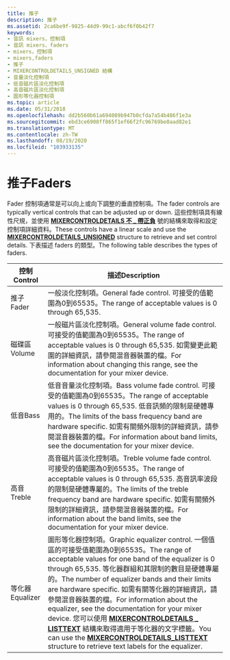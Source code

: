 ```yaml
---
title: 推子
description: 推子
ms.assetid: 2ca6be9f-9825-44d9-99c1-abcf6f0b42f7
keywords:
- 音訊 mixers，控制項
- 音訊 mixers、faders
- mixers，控制項
- mixers,faders
- 推子
- MIXERCONTROLDETAILS_UNSIGNED 結構
- 音量淡化控制項
- 低音磁片區淡化控制項
- 高音磁片區淡化控制項
- 圖形等化器控制項
ms.topic: article
ms.date: 05/31/2018
ms.openlocfilehash: dd2b560b61a694089b947b0cfda7a54b486f1e3a
ms.sourcegitcommit: ebd3ce6908ff865f1ef66f2fc96769be0aad82e1
ms.translationtype: MT
ms.contentlocale: zh-TW
ms.lasthandoff: 08/19/2020
ms.locfileid: "103933135"
---
```

# <a name="faders"></a><span data-ttu-id="5c73a-113">推子</span><span class="sxs-lookup"><span data-stu-id="5c73a-113">Faders</span></span>

<span data-ttu-id="5c73a-114">Fader 控制項通常是可以向上或向下調整的垂直控制項。</span><span class="sxs-lookup"><span data-stu-id="5c73a-114">The fader controls are typically vertical controls that can be adjusted up or down.</span></span> <span data-ttu-id="5c73a-115">這些控制項具有線性尺規，並使用 [**MIXERCONTROLDETAILS 不 \_ 帶正負**](/previous-versions//dd757298(v=vs.85)) 號的結構來取得和設定控制項詳細資料。</span><span class="sxs-lookup"><span data-stu-id="5c73a-115">These controls have a linear scale and use the [**MIXERCONTROLDETAILS\_UNSIGNED**](/previous-versions//dd757298(v=vs.85)) structure to retrieve and set control details.</span></span> <span data-ttu-id="5c73a-116">下表描述 faders 的類型。</span><span class="sxs-lookup"><span data-stu-id="5c73a-116">The following table describes the types of faders.</span></span>



| <span data-ttu-id="5c73a-117">控制</span><span class="sxs-lookup"><span data-stu-id="5c73a-117">Control</span></span>   | <span data-ttu-id="5c73a-118">描述</span><span class="sxs-lookup"><span data-stu-id="5c73a-118">Description</span></span>                                                                                                                                                                                                                                                                                                                                                                                                     |
|-----------|-----------------------------------------------------------------------------------------------------------------------------------------------------------------------------------------------------------------------------------------------------------------------------------------------------------------------------------------------------------------------------------------------------------------|
| <span data-ttu-id="5c73a-119">推子</span><span class="sxs-lookup"><span data-stu-id="5c73a-119">Fader</span></span>     | <span data-ttu-id="5c73a-120">一般淡化控制項。</span><span class="sxs-lookup"><span data-stu-id="5c73a-120">General fade control.</span></span> <span data-ttu-id="5c73a-121">可接受的值範圍為0到65535。</span><span class="sxs-lookup"><span data-stu-id="5c73a-121">The range of acceptable values is 0 through 65,535.</span></span>                                                                                                                                                                                                                                                                                                                                       |
| <span data-ttu-id="5c73a-122">磁碟區</span><span class="sxs-lookup"><span data-stu-id="5c73a-122">Volume</span></span>    | <span data-ttu-id="5c73a-123">一般磁片區淡化控制項。</span><span class="sxs-lookup"><span data-stu-id="5c73a-123">General volume fade control.</span></span> <span data-ttu-id="5c73a-124">可接受的值範圍為0到65535。</span><span class="sxs-lookup"><span data-stu-id="5c73a-124">The range of acceptable values is 0 through 65,535.</span></span> <span data-ttu-id="5c73a-125">如需變更此範圍的詳細資訊，請參閱混音器裝置的檔。</span><span class="sxs-lookup"><span data-stu-id="5c73a-125">For information about changing this range, see the documentation for your mixer device.</span></span>                                                                                                                                                                                                                                        |
| <span data-ttu-id="5c73a-126">低音</span><span class="sxs-lookup"><span data-stu-id="5c73a-126">Bass</span></span>      | <span data-ttu-id="5c73a-127">低音音量淡化控制項。</span><span class="sxs-lookup"><span data-stu-id="5c73a-127">Bass volume fade control.</span></span> <span data-ttu-id="5c73a-128">可接受的值範圍為0到65535。</span><span class="sxs-lookup"><span data-stu-id="5c73a-128">The range of acceptable values is 0 through 65,535.</span></span> <span data-ttu-id="5c73a-129">低音訊頻的限制是硬體專用的。</span><span class="sxs-lookup"><span data-stu-id="5c73a-129">The limits of the bass frequency band are hardware specific.</span></span> <span data-ttu-id="5c73a-130">如需有關頻外限制的詳細資訊，請參閱混音器裝置的檔。</span><span class="sxs-lookup"><span data-stu-id="5c73a-130">For information about band limits, see the documentation for your mixer device.</span></span>                                                                                                                                                                                      |
| <span data-ttu-id="5c73a-131">高音</span><span class="sxs-lookup"><span data-stu-id="5c73a-131">Treble</span></span>    | <span data-ttu-id="5c73a-132">高音磁片區淡化控制項。</span><span class="sxs-lookup"><span data-stu-id="5c73a-132">Treble volume fade control.</span></span> <span data-ttu-id="5c73a-133">可接受的值範圍為0到65535。</span><span class="sxs-lookup"><span data-stu-id="5c73a-133">The range of acceptable values is 0 through 65,535.</span></span> <span data-ttu-id="5c73a-134">高音訊率波段的限制是硬體專屬的。</span><span class="sxs-lookup"><span data-stu-id="5c73a-134">The limits of the treble frequency band are hardware specific.</span></span> <span data-ttu-id="5c73a-135">如需有關頻外限制的詳細資訊，請參閱混音器裝置的檔。</span><span class="sxs-lookup"><span data-stu-id="5c73a-135">For information about the band limits, see the documentation for your mixer device.</span></span>                                                                                                                                                                              |
| <span data-ttu-id="5c73a-136">等化器</span><span class="sxs-lookup"><span data-stu-id="5c73a-136">Equalizer</span></span> | <span data-ttu-id="5c73a-137">圖形等化器控制項。</span><span class="sxs-lookup"><span data-stu-id="5c73a-137">Graphic equalizer control.</span></span> <span data-ttu-id="5c73a-138">一個值區的可接受值範圍為0到65535。</span><span class="sxs-lookup"><span data-stu-id="5c73a-138">The range of acceptable values for one band of the equalizer is 0 through 65,535.</span></span> <span data-ttu-id="5c73a-139">等化器群組和其限制的數目是硬體專屬的。</span><span class="sxs-lookup"><span data-stu-id="5c73a-139">The number of equalizer bands and their limits are hardware specific.</span></span> <span data-ttu-id="5c73a-140">如需有關等化器的詳細資訊，請參閱混音器裝置的檔。</span><span class="sxs-lookup"><span data-stu-id="5c73a-140">For information about the equalizer, see the documentation for your mixer device.</span></span> <span data-ttu-id="5c73a-141">您可以使用 [**MIXERCONTROLDETAILS \_ LISTTEXT**](/previous-versions//dd757296(v=vs.85)) 結構來取得適用于等化器的文字標籤。</span><span class="sxs-lookup"><span data-stu-id="5c73a-141">You can use the [**MIXERCONTROLDETAILS\_LISTTEXT**](/previous-versions//dd757296(v=vs.85)) structure to retrieve text labels for the equalizer.</span></span> |



 

 

 